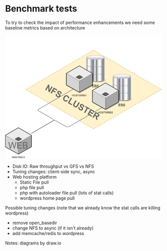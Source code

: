 # Benchmark tests

To try to check the impact of performance enhancements we need some baseline metrics based on architecture


![network diagram](https://github.com/PearlDragon/test-pilot/blob/master/network.png "Network Diagram")
 * Disk IO: Raw throughput vs GFS vs NFS
 * Tuning changes: client-side sync, async
 * Web hosting platform
    * Static File pull
    * php file pull
    * php with autoloader file pull (lots of stat calls)
    * wordpress home page pull
    
Possible tuning changes (note that we already know the stat calls are killing wordpress)
 * remove open_basedir
 * change NFS to async (if it isn't already)
 * add memcache/redis to wordpress
 
Notes:
 diagrams by draw.io
 
